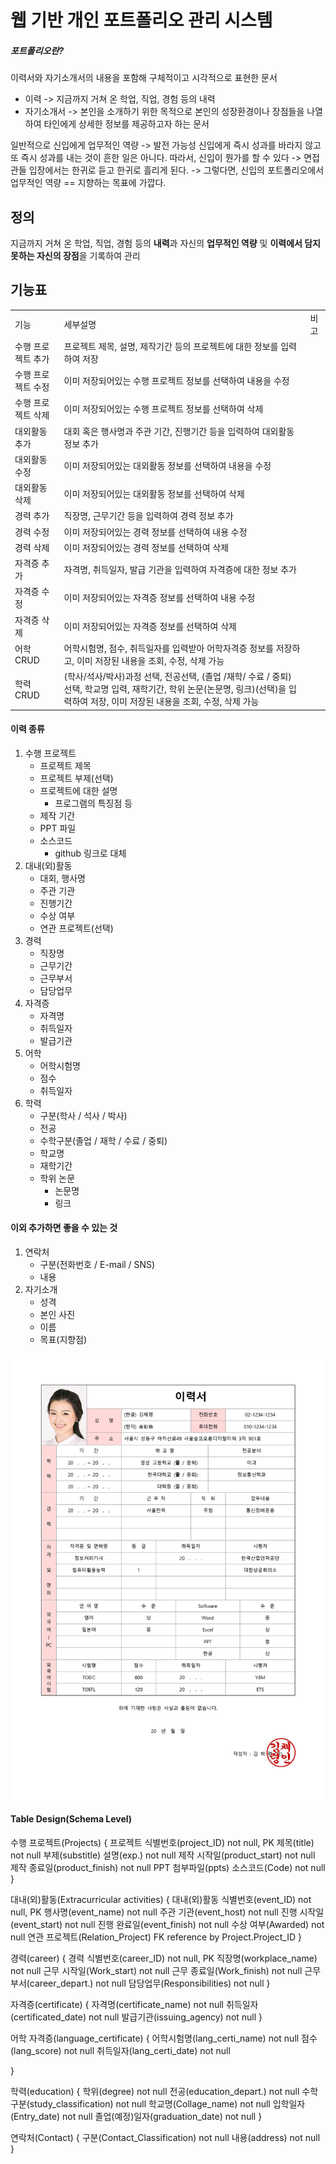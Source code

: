 웹 기반 개인 포트폴리오 관리 시스템
=================

##### 포트폴리오란?
이력서와 자기소개서의 내용을 포함해 구체적이고 시각적으로 표현한 문서
* 이력 -> 지금까지 거쳐 온 학업, 직업, 경험 등의 내력
* 자기소개서 -> 본인을 소개하기 위한 목적으로 본인의 성장환경이나 장점들을 나열하여 타인에게 상세한 정보를 제공하고자 하는 문서

일반적으로 신입에게 업무적인 역량 -> 발전 가능성
신입에게 즉시 성과를 바라지 않고 또 즉시 성과를 내는 것이 흔한 일은 아니다.
따라서, 신입이 뭔가를 할 수 있다 -> 면접관들 입장에서는 한귀로 듣고 한귀로 흘리게 된다.
-> 그렇다면, 신입의 포트폴리오에서 업무적인 역량 == 지향하는 목표에 가깝다.

정의
-------
지금까지 거쳐 온 학업, 직업, 경험 등의 **내력**과 자신의 **업무적인 역량** 및 **이력에서 담지 못하는 자신의 장점**을 기록하여 관리

기능표
---------------------
<table>
    <tr>
        <td>기능</td>
        <td>세부설명</td>
        <td>비고</td>
    </tr>
    <tr>
        <td>수행 프로젝트 추가</td>
        <td>프로젝트 제목, 설명, 제작기간 등의 프로젝트에 대한 정보를 입력하여 저장</td>
        <td></td>
    </tr>
    <tr>
        <td>수행 프로젝트 수정</td>
        <td>이미 저장되어있는 수행 프로젝트 정보를 선택하여 내용을 수정</td>
        <td></td>
    </tr>
    <tr>
        <td>수행 프로젝트 삭제</td>
        <td>이미 저장되어있는 수행 프로젝트 정보를 선택하여 삭제</td>
        <td></td>
    </tr>
    <tr>
        <td>대외활동 추가</td>
        <td>대회 혹은 행사명과 주관 기간, 진행기간 등을 입력하여 대외활동 정보 추가</td>
        <td></td>
    </tr>
    <tr>
        <td>대외활동 수정</td>
        <td>이미 저장되어있는 대외활동 정보를 선택하여 내용을 수정</td>
        <td></td>
    </tr>
    <tr>
        <td>대외활동 삭제</td>
        <td>이미 저장되어있는 대외활동 정보를 선택하여 삭제</td>
        <td></td>
    </tr>
    <tr>
        <td>경력 추가</td>
        <td>직장명, 근무기간 등을 입력하여 경력 정보 추가</td>
        <td></td>
    </tr>
    <tr>
        <td>경력 수정</td>
        <td>이미 저장되어있는 경력 정보를 선택하여 내용 수정</td>
        <td></td>
    </tr>
    <tr>
        <td>경력 삭제</td>
        <td>이미 저장되어있는 경력 정보를 선택하여 삭제</td>
        <td></td>
    </tr>
    <tr>
        <td>자격증 추가</td>
        <td>자격명, 취득일자, 발급 기관을 입력하여 자격증에 대한 정보 추가</td>
        <td></td>
    </tr>
    <tr>
        <td>자격증 수정</td>
        <td>이미 저장되어있는 자격증 정보를 선택하여 내용 수정</td>
        <td></td>
    </tr>
    <tr>
        <td>자격증 삭제</td>
        <td>이미 저장되어있는 자격증 정보를 선택하여 삭제</td>
        <td></td>
    </tr>
    <tr>
        <td>어학 CRUD</td>
        <td>어학시험명, 점수, 취득일자를 입력받아 어학자격증 정보를 저장하고, 이미 저장된 내용을 조회, 수정, 삭제 가능</td>
        <td></td>
    </tr>
    <tr>
        <td>학력 CRUD</td>
        <td>(학사/석사/박사)과정 선택, 전공선택, (졸업 /재학/ 수료 / 중퇴) 선택, 학교명 입력, 재학기간, 학위 논문(논문명, 링크)(선택)을 입력하여 저장, 이미 저장된 내용을 조회, 수정, 삭제 가능</td>
        <td></td>
    </tr>
</table>

#### 이력 종류

1. 수행 프로젝트
    - 프로젝트 제목
    - 프로젝트 부제(선택)
    - 프로젝트에 대한 설명
        * 프로그램의 특징점 등
    - 제작 기간
    - PPT 파일
    - 소스코드
        * github 링크로 대체
2. 대내(외)활동
    - 대회, 행사명
    - 주관 기관
    - 진행기간
    - 수상 여부
    - 연관 프로젝트(선택)
3. 경력
    - 직장명
    - 근무기간
    - 근무부서
    - 담당업무
4. 자격증
    - 자격명
    - 취득일자
    - 발급기관
5. 어학
    - 어학시험명
    - 점수
    - 취득일자
6. 학력
    - 구분(학사 / 석사 / 박사)
    - 전공
    - 수학구분(졸업 / 재학 / 수료 / 중퇴)
    - 학교명
    - 재학기간
    - 학위 논문
        * 논문명
        * 링크

#### 이외 추가하면 좋을 수 있는 것
1. 연락처
    - 구분(전화번호 / E-mail / SNS)
    - 내용
2. 자기소개
    - 성격
    - 본인 사진
    - 이름
    - 목표(지향점)

<img src = "folio.jpg">

#### Table Design(Schema Level)

수행 프로젝트(Projects) {
    프로젝트 식별번호(project_ID) not null, PK
    제목(title) not null
    부제(substitle)
    설명(exp.) not null
    제작 시작일(product_start) not null
    제작 종료일(product_finish) not null
    PPT 첨부파일(ppts)
    소스코드(Code) not null
}

대내(외)활동(Extracurricular activities) {
    대내(외)활동 식별번호(event_ID) not null, PK
    행사명(event_name) not null
    주관 기관(event_host) not null
    진행 시작일(event_start) not null
    진행 완료일(event_finish) not null
    수상 여부(Awarded) not null
    연관 프로젝트(Relation_Project) FK reference by Project.Project_ID
}

경력(career) {
    경력 식별번호(career_ID) not null, PK
    직장명(workplace_name) not null
    근무 시작일(Work_start) not null
    근무 종료일(Work_finish) not null
    근무부서(career_depart.) not null
    담당업무(Responsibilities) not null
}

자격증(certificate) {
    자격명(certificate_name) not null
    취득일자(certificated_date) not null
    발급기관(issuing_agency) not null
}

어학 자격증(language_certificate) {
    어학시험명(lang_certi_name) not null
    점수(lang_score) not null
    취득일자(lang_certi_date) not null

}

학력(education) {
    학위(degree) not null
    전공(education_depart.) not null
    수학구분(study_classification) not null
    학교명(Collage_name) not null
    입학일자(Entry_date) not null
    졸업(예정)일자(graduation_date) not null
}

연락처(Contact) {
    구분(Contact_Classification) not null
    내용(address) not null
}